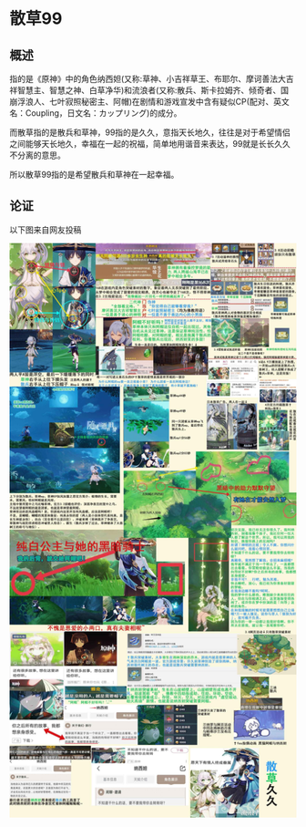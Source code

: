 # 散草99

## 概述
指的是《原神》中的角色纳西妲(又称:草神、小吉祥草王、布耶尔、摩诃善法大吉祥智慧主、智慧之神、白草净华)和流浪者(又称:散兵、斯卡拉姆齐、倾奇者、国崩浮浪人、七叶寂照秘密主、阿帽)在剧情和游戏宣发中含有疑似CP(配对、英文名：Coupling，日文名：カップリング)的成分。

而散草指的是散兵和草神，99指的是久久，意指天长地久，往往是对于希望情侣之间能够天长地久，幸福在一起的祝福，简单地用谐音来表达，99就是长长久久不分离的意思。

所以散草99指的是希望散兵和草神在一起幸福。

## 论证
以下图来自网友投稿

![99](./散草99.jpg)
